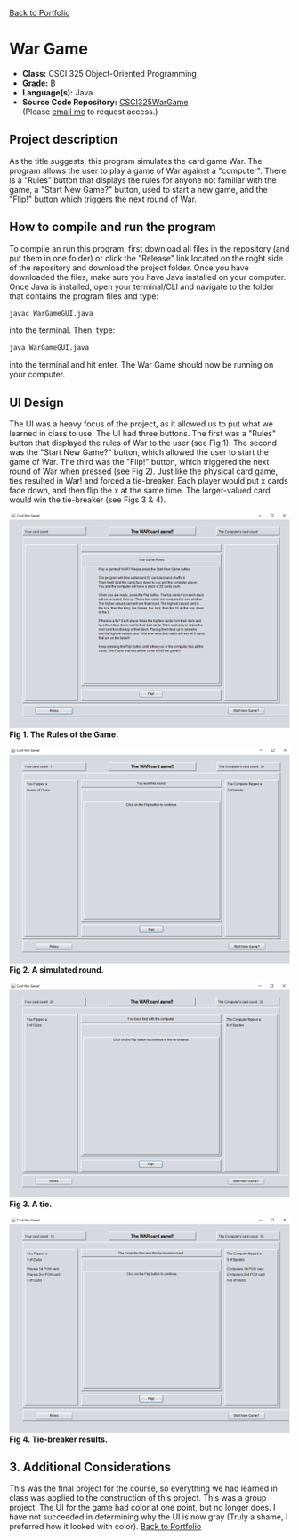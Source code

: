 [Back to Portfolio](./)

War Game
===============

-   **Class:** CSCI 325 Object-Oriented Programming
-   **Grade:** B
-   **Language(s):** Java
-   **Source Code Repository:** [CSCI325WarGame](https://github.com/DylanAKelly/CSCI325WarGame)  
    (Please [email me](mailto:dakelly@csustudent.net?subject=GitHub%20Access) to request access.)

## Project description

As the title suggests, this program simulates the card game War. The program allows the user to play a game of War against a "computer". There is a "Rules" button that displays the rules for anyone not familiar with the game, a "Start New Game?" button, used to start a new game, and the "Flip!" button which triggers the next round of War. 

## How to compile and run the program

To compile an run this program, first download all files in the repository (and put them in one folder) or click the "Release" link located on the roght side of the repository and download the project folder. Once you have downloaded the files, make sure you have Java installed on your computer. Once Java is installed, open your terminal/CLI and navigate to the folder that contains the program files and type:

```bash
javac WarGameGUI.java
```
into the terminal. Then, type:
```bash
java WarGameGUI.java
```
into the terminal and hit enter. The War Game should now be running on your computer. 

## UI Design

The UI was a heavy focus of the project, as it allowed us to put what we learned in class to use. The UI had three buttons. The first was a "Rules" button that displayed the rules of War to the user (see Fig 1). The second was the "Start New Game?" button, which allowed the user to start the game of War. The third was the "Flip!" button, which triggered the next round of War when pressed (see Fig 2). Just like the physical card game, ties resulted in War! and forced a tie-breaker. Each player would put x cards face down, and then flip the x at the same time. The larger-valued card would win the tie-breaker (see Figs 3 & 4).

![Rules](images/WarGameFig1.PNG)  
**Fig 1. The Rules of the Game.**

![Flip](images/WarGameFig2.PNG)  
**Fig 2. A simulated round.**

![War!](images/WarGameFig3.PNG)  
**Fig 3. A tie.**

![War! Winner](images/WarGameFig4.PNG)  
**Fig 4. Tie-breaker results.**

## 3. Additional Considerations
This was the final project for the course, so everything we had learned in class was applied to the construction of this project. This was a group project. The UI for the game had color at one point, but no longer does. I have not succeeded in determining why the UI is now gray (Truly a shame, I preferred how it looked with color).
[Back to Portfolio](./)
